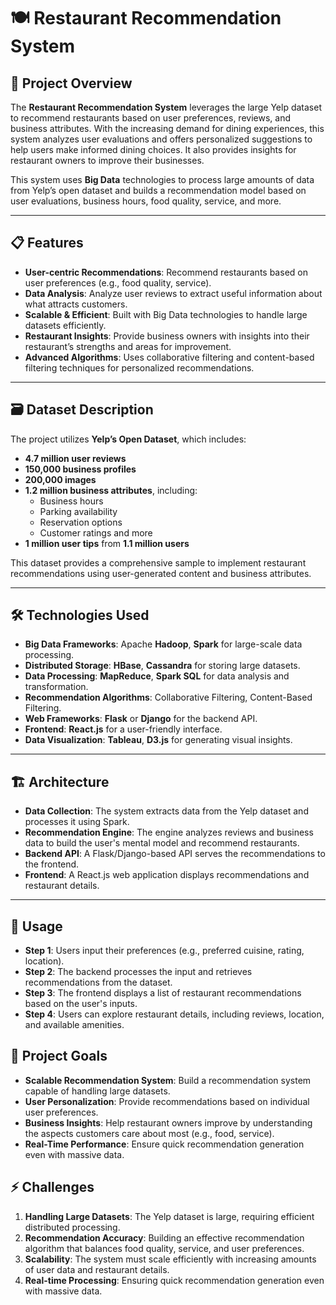 # 🍽️ Restaurant Recommendation System

## 📌 Project Overview

The **Restaurant Recommendation System** leverages the large Yelp dataset to recommend restaurants based on user preferences, reviews, and business attributes. With the increasing demand for dining experiences, this system analyzes user evaluations and offers personalized suggestions to help users make informed dining choices. It also provides insights for restaurant owners to improve their businesses.

This system uses **Big Data** technologies to process large amounts of data from Yelp’s open dataset and builds a recommendation model based on user evaluations, business hours, food quality, service, and more.

---

## 📋 Features

- **User-centric Recommendations**: Recommend restaurants based on user preferences (e.g., food quality, service).
- **Data Analysis**: Analyze user reviews to extract useful information about what attracts customers.
- **Scalable & Efficient**: Built with Big Data technologies to handle large datasets efficiently.
- **Restaurant Insights**: Provide business owners with insights into their restaurant’s strengths and areas for improvement.
- **Advanced Algorithms**: Uses collaborative filtering and content-based filtering techniques for personalized recommendations.

---

## 🗃️ Dataset Description

The project utilizes **Yelp’s Open Dataset**, which includes:

- **4.7 million user reviews**
- **150,000 business profiles**
- **200,000 images**
- **1.2 million business attributes**, including:
  - Business hours
  - Parking availability
  - Reservation options
  - Customer ratings and more
- **1 million user tips** from **1.1 million users**

This dataset provides a comprehensive sample to implement restaurant recommendations using user-generated content and business attributes.

---

## 🛠️ Technologies Used

- **Big Data Frameworks**: Apache **Hadoop**, **Spark** for large-scale data processing.
- **Distributed Storage**: **HBase**, **Cassandra** for storing large datasets.
- **Data Processing**: **MapReduce**, **Spark SQL** for data analysis and transformation.
- **Recommendation Algorithms**: Collaborative Filtering, Content-Based Filtering.
- **Web Frameworks**: **Flask** or **Django** for the backend API.
- **Frontend**: **React.js** for a user-friendly interface.
- **Data Visualization**: **Tableau**, **D3.js** for generating visual insights.

---

## 🏗️ Architecture

- **Data Collection**: The system extracts data from the Yelp dataset and processes it using Spark.
- **Recommendation Engine**: The engine analyzes reviews and business data to build the user's mental model and recommend restaurants.
- **Backend API**: A Flask/Django-based API serves the recommendations to the frontend.
- **Frontend**: A React.js web application displays recommendations and restaurant details.

---

## 📱 Usage

- **Step 1**: Users input their preferences (e.g., preferred cuisine, rating, location).
- **Step 2**: The backend processes the input and retrieves recommendations from the dataset.
- **Step 3**: The frontend displays a list of restaurant recommendations based on the user's inputs.
- **Step 4**: Users can explore restaurant details, including reviews, location, and available amenities.


## 🎯 Project Goals

- **Scalable Recommendation System**: Build a recommendation system capable of handling large datasets.
- **User Personalization**: Provide recommendations based on individual user preferences.
- **Business Insights**: Help restaurant owners improve by understanding the aspects customers care about most (e.g., food, service).
- **Real-Time Performance**: Ensure quick recommendation generation even with massive data.


## ⚡ Challenges

1. **Handling Large Datasets**: The Yelp dataset is large, requiring efficient distributed processing.
2. **Recommendation Accuracy**: Building an effective recommendation algorithm that balances food quality, service, and user preferences.
3. **Scalability**: The system must scale efficiently with increasing amounts of user data and restaurant details.
4. **Real-time Processing**: Ensuring quick recommendation generation even with massive data.

